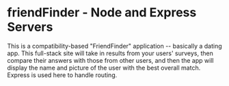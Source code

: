# friendFinder - Node and Express Servers
This is a compatibility-based "FriendFinder" application -- basically a dating app. This full-stack site will take in results from your users' surveys, then compare their answers with those from other users, and then the app will display the name and picture of the user with the best overall match. 
Express is used here to handle routing.